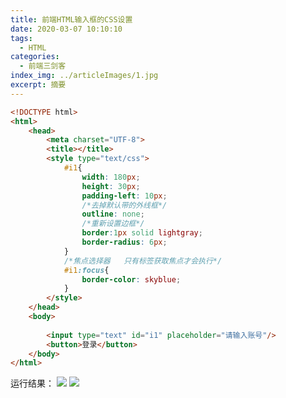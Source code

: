 ```yaml
---
title: 前端HTML输入框的CSS设置
date: 2020-03-07 10:10:10
tags:
  - HTML
categories:
  - 前端三剑客
index_img: ../articleImages/1.jpg
excerpt: 摘要
---
```

<meta name="referrer" content="no-referrer"/>

```html
<!DOCTYPE html>
<html>
	<head>
		<meta charset="UTF-8">
		<title></title>
		<style type="text/css">
			#i1{
				width: 180px;
				height: 30px;
				padding-left: 10px;
				/*去掉默认带的外线框*/
				outline: none;
				/*重新设置边框*/
				border:1px solid lightgray;
				border-radius: 6px;
			}
			/*焦点选择器   只有标签获取焦点才会执行*/
			#i1:focus{
				border-color: skyblue;
			}	
		</style>
	</head>
	<body>
		
		<input type="text" id="i1" placeholder="请输入账号"/>
		<button>登录</button>
	</body>
</html>

```
运行结果：
![](https://img-blog.csdnimg.cn/431f977b09fd46b482b4ae9193fe2228.png)
![](https://img-blog.csdnimg.cn/db06e056fdf34226a7216cdc6d96a38f.png)

